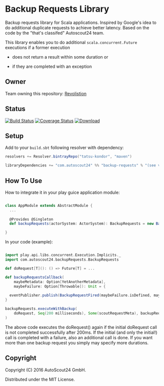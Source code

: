 # Backup Requests Library

Backup requests library for Scala applications. Inspired by Google's idea to do additional duplicate requests to achieve better latency. 
Based on the code by the "that's classifed" Autoscout24 team.

This library enables you to do additional `scala.concurrent.Future` executions if a former execution 

* does not return a result within some duration or 

* if they are completed with an exception

## Owner
Team owning this repository: [Revolistion](AutoScout24/teams/revolistion)

## Status

[![Build Status](https://travis-ci.org/AutoScout24/backup-requests.svg)](https://travis-ci.org/AutoScout24/backup-requests)
[![Coverage Status](https://coveralls.io/repos/AutoScout24/backup-requests/badge.svg)](https://coveralls.io/r/AutoScout24/backup-requests)
[![Download](https://api.bintray.com/packages/tatsu-kondor/maven/backup-requests/images/download.svg) ](https://bintray.com/tatsu-kondor/maven/backup-requests/_latestVersion)

## Setup

Add to your `build.sbt` following resolver with dependency:

```scala
resolvers += Resolver.bintrayRepo("tatsu-kondor", "maven")

libraryDependencies += "com.autoscout24" %% "backup-requests" % "(see version number above)"
```

## How To Use

How to integrate it in your play guice application module:

```scala

class AppModule extends AbstractModule {
  ...
    
  @Provides @Singleton
  def backupRequests(actorSystem: ActorSystem): BackupRequests = new BackupRequests(actorSystem)

}

```

In your code (example):

```scala

import play.api.libs.concurrent.Execution.Implicits._
import com.autoscout24.backupRequests.BackupRequests

def doRequest[T](): () => Future[T] = ...

def backupRequestsCallback(
    maybeMetadata: Option[YetAnotherMetadata], 
    maybeFailure: Option[Throwable]): Unit = {
    
  eventPublisher.publish(BackupRequestFired(maybeFailure.isDefined, maybeFailure)(maybeMetadata))
}

backupRequests.executeWithBackup(
    doRequest, Seq(200 milliseconds), Some(scoutRequestMeta), backupRequestsCallback
)

```

The above code executes the doRequest() again if the initial doRequest call is not completed successfully after 200ms. If the initial (and only the initial!) call
is completed with a failure, also an additional call is done. If you want more than one backup request you simply may specify more durations.

## Copyright

Copyright (C) 2016 AutoScout24 GmbH.

Distributed under the MIT License.